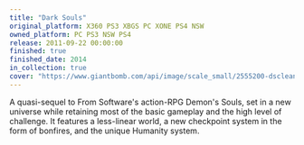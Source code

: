 ```yaml
---
title: "Dark Souls"
original_platform: X360 PS3 XBGS PC XONE PS4 NSW
owned_platform: PC PS3 NSW PS4
release: 2011-09-22 00:00:00
finished: true
finished_date: 2014
in_collection: true
cover: "https://www.giantbomb.com/api/image/scale_small/2555200-dsclean.jpg"
---
```


A quasi-sequel to From Software's action-RPG Demon's Souls, set in a new universe while retaining most of the basic gameplay and the high level of challenge. It features a less-linear world, a new checkpoint system in the form of bonfires, and the unique Humanity system.
